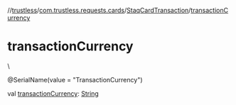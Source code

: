 //[trustless](../../../index.md)/[com.trustless.requests.cards](../index.md)/[StaqCardTransaction](index.md)/[transactionCurrency](transaction-currency.md)

# transactionCurrency

\

@SerialName(value = &quot;TransactionCurrency&quot;)

val [transactionCurrency](transaction-currency.md): [String](https://kotlinlang.org/api/latest/jvm/stdlib/kotlin/-string/index.html)
